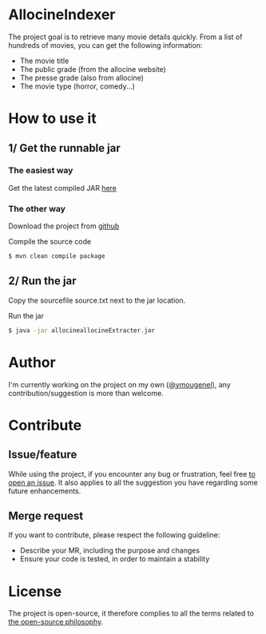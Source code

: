 # AllocineIndexer

The project goal is to retrieve many movie details quickly.
From a list of hundreds of movies, you can get the following information:

  - The movie title
  - The public grade (from the allocine website)
  - The presse grade (also from allocine)
  - The movie type (horror, comedy...)

# How to use it

## 1/ Get the runnable jar
### The easiest way
 
 Get the latest compiled JAR [here](https://github.com/ymougenel/allocineIndexer/raw/release/allocineExtracter.jar)

### The other way
 
 Download the project from [github](https://github.com/ymougenel/allocineIndexer/archive/master.zip)

 Compile the source code
```sh
$ mvn clean compile package 
```

## 2/ Run the jar

Copy the sourcefile source.txt next to the jar location.

Run the jar
```sh
$ java -jar allocineallocineExtracter.jar
```

# Author

I'm currently working on the project on my own ([@ymougenel](https://github.com/ymougenel)), any contribution/suggestion is more than welcome.

# Contribute

## Issue/feature

While using the project, if you encounter any bug or frustration, feel free [to open an issue](https://github.com/ymougenel/allocineIndexer/issues). It also applies to all the suggestion you have regarding some future enhancements.

## Merge request

If you want to contribute, please respect the following guideline:
- Describe your MR, including the purpose and changes
- Ensure your code is tested, in order to maintain a stability

# License

The project is open-source, it therefore complies to all the terms related to [the open-source philosophy](https://en.wikipedia.org/wiki/The_Open_Source_Definition).
